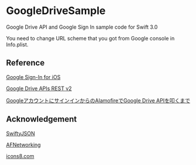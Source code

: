 # GoogleDriveSample
Google Drive API and Google Sign In sample code for Swift 3.0

You need to change URL scheme that you got from Google console in Info.plist.

## Reference

[Google Sign-In for iOS](https://developers.google.com/identity/sign-in/ios/start-integrating)

[Google Drive APIs REST v2](https://developers.google.com/drive/v2/reference/)

[GoogleアカウントにサインインからのAlamofireでGoogle Drive APIを叩くまで](http://qiita.com/saitoxu/items/38f34209f65795232e56)

## Acknowledgement

[SwiftyJSON](https://github.com/SwiftyJSON/SwiftyJSON)

[AFNetworking](https://github.com/AFNetworking/AFNetworking)

[icons8.com](https://icons8.com)
